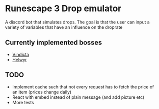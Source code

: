 # Runescape 3 Drop emulator

A discord bot that simulates drops. 
The goal is that the user can input a variety of variables that have an influence on the droprate

## Currently implemented bosses

- [Vindicta](./runescape/beasts/vindicta.go)
- [Helwyr](./runescape/beasts/helwyr.go)

## TODO

- Implement cache such that not every request has to fetch the price of an item (prices change daily)
- React with embed instead of plain message (and add picture etc)
- More tests

